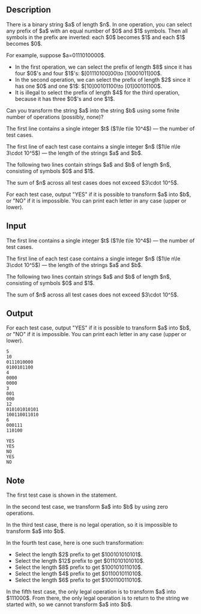 ## Description

<div><p>There is a binary string $a$ of length $n$. In one operation, you can select any prefix of $a$ with an <span class="tex-font-style-bf">equal</span> number of $0$ and $1$ symbols. Then all symbols in the prefix are inverted: each $0$ becomes $1$ and each $1$ becomes $0$.</p><p>For example, suppose $a=0111010000$. </p><ul> <li> In the first operation, we can select the prefix of length $8$ since it has four $0$'s and four $1$'s: $[01110100]00\to [10001011]00$. </li><li> In the second operation, we can select the prefix of length $2$ since it has one $0$ and one $1$: $[10]00101100\to [01]00101100$. </li><li> It is illegal to select the prefix of length $4$ for the third operation, because it has three $0$'s and one $1$. </li></ul><p>Can you transform the string $a$ into the string $b$ using some finite number of operations (possibly, none)?</p></div><div class="input-specification"><p>The first line contains a single integer $t$ ($1\le t\le 10^4$) — the number of test cases.</p><p>The first line of each test case contains a single integer $n$ ($1\le n\le 3\cdot 10^5$) — the length of the strings $a$ and $b$.</p><p>The following two lines contain strings $a$ and $b$ of length $n$, consisting of symbols $0$ and $1$.</p><p>The sum of $n$ across all test cases does not exceed $3\cdot 10^5$.</p></div><div class="output-specification"><p>For each test case, output "<span class="tex-font-style-tt">YES</span>" if it is possible to transform $a$ into $b$, or "<span class="tex-font-style-tt">NO</span>" if it is impossible. You can print each letter in any case (upper or lower).</p></div>

## Input

<p>The first line contains a single integer $t$ ($1\le t\le 10^4$) — the number of test cases.</p><p>The first line of each test case contains a single integer $n$ ($1\le n\le 3\cdot 10^5$) — the length of the strings $a$ and $b$.</p><p>The following two lines contain strings $a$ and $b$ of length $n$, consisting of symbols $0$ and $1$.</p><p>The sum of $n$ across all test cases does not exceed $3\cdot 10^5$.</p>

## Output

<p>For each test case, output "<span class="tex-font-style-tt">YES</span>" if it is possible to transform $a$ into $b$, or "<span class="tex-font-style-tt">NO</span>" if it is impossible. You can print each letter in any case (upper or lower).</p>





```input1
5
10
0111010000
0100101100
4
0000
0000
3
001
000
12
010101010101
100110011010
6
000111
110100
```




```output1
YES
YES
NO
YES
NO
```



## Note

<p>The first test case is shown in the statement.</p><p>In the second test case, we transform $a$ into $b$ by using zero operations.</p><p>In the third test case, there is no legal operation, so it is impossible to transform $a$ into $b$.</p><p>In the fourth test case, here is one such transformation: </p><ul> <li> Select the length $2$ prefix to get $100101010101$. </li><li> Select the length $12$ prefix to get $011010101010$. </li><li> Select the length $8$ prefix to get $100101011010$. </li><li> Select the length $4$ prefix to get $011001011010$. </li><li> Select the length $6$ prefix to get $100110011010$. </li></ul><p>In the fifth test case, the only legal operation is to transform $a$ into $111000$. From there, the only legal operation is to return to the string we started with, so we cannot transform $a$ into $b$.</p>
